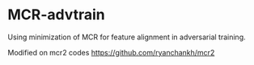 # MCR-advtrain
Using minimization of MCR for feature alignment in adversarial training.

Modified on mcr2 codes https://github.com/ryanchankh/mcr2
